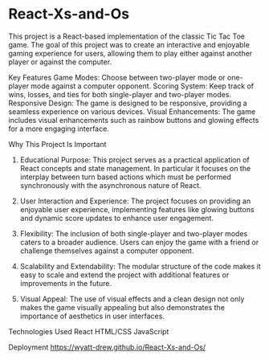 # React-Xs-and-Os
This project is a React-based implementation of the classic Tic Tac Toe game. The goal of this project was to create an interactive and enjoyable gaming experience for users, allowing them to play either against another player or against the computer.

Key Features
Game Modes: Choose between two-player mode or one-player mode against a computer opponent.
Scoring System: Keep track of wins, losses, and ties for both single-player and two-player modes.
Responsive Design: The game is designed to be responsive, providing a seamless experience on various devices.
Visual Enhancements: The game includes visual enhancements such as rainbow buttons and glowing effects for a more engaging interface.

Why This Project Is Important
1. Educational Purpose: This project serves as a practical application of React concepts and state management. In particular it focuses on the interplay between turn based actions which must be performed synchronously with the asynchronous nature of React.

2. User Interaction and Experience: The project focuses on providing an enjoyable user experience, implementing features like glowing buttons and dynamic score updates to enhance user engagement.

3. Flexibility: The inclusion of both single-player and two-player modes caters to a broader audience. Users can enjoy the game with a friend or challenge themselves against a computer opponent.

4. Scalability and Extendability: The modular structure of the code makes it easy to scale and extend the project with additional features or improvements in the future.

5. Visual Appeal: The use of visual effects and a clean design not only makes the game visually appealing but also demonstrates the importance of aesthetics in user interfaces.

Technologies Used
React
HTML/CSS
JavaScript

Deployment
https://wyatt-drew.github.io/React-Xs-and-Os/
